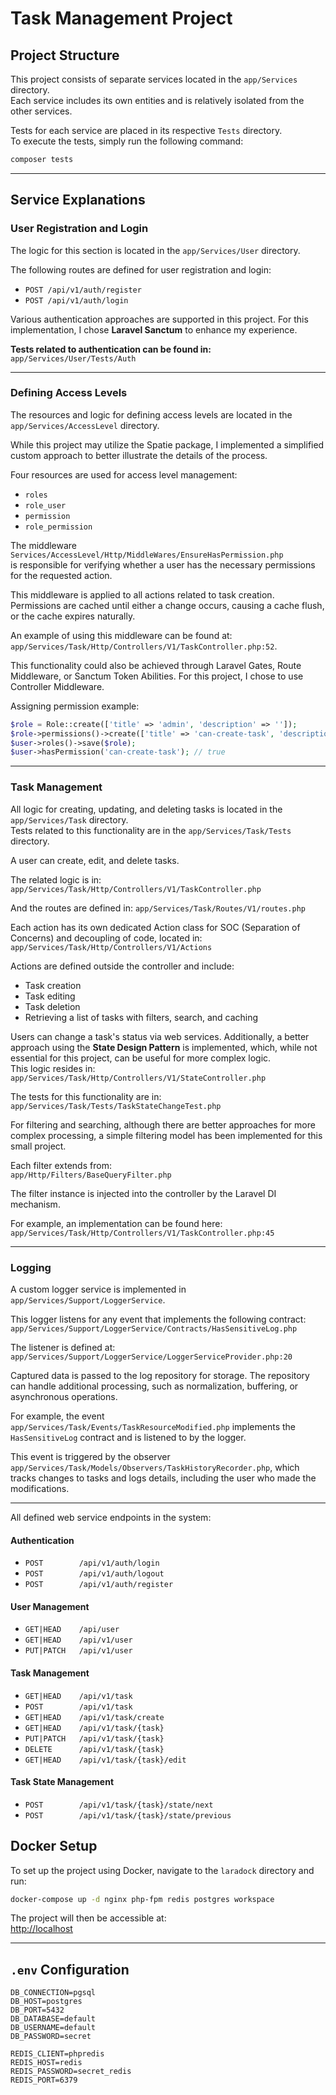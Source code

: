 # Task Management Project

## Project Structure
This project consists of separate services located in the `app/Services` directory.  
Each service includes its own entities and is relatively isolated from the other services.

Tests for each service are placed in its respective `Tests` directory.  
To execute the tests, simply run the following command:
```bash
composer tests
```

---

## Service Explanations

### User Registration and Login
The logic for this section is located in the `app/Services/User` directory.

The following routes are defined for user registration and login:
- `POST /api/v1/auth/register`
- `POST /api/v1/auth/login`

Various authentication approaches are supported in this project. For this implementation, I chose **Laravel Sanctum** to enhance my experience.

**Tests related to authentication can be found in:**  
`app/Services/User/Tests/Auth`

---

### Defining Access Levels
The resources and logic for defining access levels are located in the `app/Services/AccessLevel` directory.

While this project may utilize the Spatie package, I implemented a simplified custom approach to better illustrate the details of the process.

Four resources are used for access level management:
- `roles`
- `role_user`
- `permission`
- `role_permission`

The middleware `Services/AccessLevel/Http/MiddleWares/EnsureHasPermission.php`  
is responsible for verifying whether a user has the necessary permissions for the requested action.

This middleware is applied to all actions related to task creation. Permissions are cached until either a change occurs, causing a cache flush, or the cache expires naturally.

An example of using this middleware can be found at:  
`app/Services/Task/Http/Controllers/V1/TaskController.php:52`.

This functionality could also be achieved through Laravel Gates, Route Middleware, or Sanctum Token Abilities. For this project, I chose to use Controller Middleware.

Assigning permission example:
```php
$role = Role::create(['title' => 'admin', 'description' => '']);  
$role->permissions()->create(['title' => 'can-create-task', 'description' => '']);  
$user->roles()->save($role);  
$user->hasPermission('can-create-task'); // true  
```

---

### Task Management
All logic for creating, updating, and deleting tasks is located in the `app/Services/Task` directory.  
Tests related to this functionality are in the `app/Services/Task/Tests` directory.

A user can create, edit, and delete tasks.

The related logic is in:  
`app/Services/Task/Http/Controllers/V1/TaskController.php`

And the routes are defined in:
`app/Services/Task/Routes/V1/routes.php`

Each action has its own dedicated Action class for SOC (Separation of Concerns) and decoupling of code, located in:  
`app/Services/Task/Http/Controllers/V1/Actions`


Actions are defined outside the controller and include:
- Task creation
- Task editing
- Task deletion
- Retrieving a list of tasks with filters, search, and caching

Users can change a task's status via web services. Additionally, a better approach using the **State Design Pattern** is implemented, which, while not essential for this project, can be useful for more complex logic.  
This logic resides in:  
`app/Services/Task/Http/Controllers/V1/StateController.php`

The tests for this functionality are in:  
`app/Services/Task/Tests/TaskStateChangeTest.php`

For filtering and searching, although there are better approaches for more complex processing, a simple filtering model has been implemented for this small project.

Each filter extends from:  
`app/Http/Filters/BaseQueryFilter.php`

The filter instance is injected into the controller by the Laravel DI mechanism.


For example, an implementation can be found here:  
`app/Services/Task/Http/Controllers/V1/TaskController.php:45`

---

### Logging
A custom logger service is implemented in `app/Services/Support/LoggerService`.

This logger listens for any event that implements the following contract:  
`app/Services/Support/LoggerService/Contracts/HasSensitiveLog.php`

The listener is defined at:  
`app/Services/Support/LoggerService/LoggerServiceProvider.php:20`

Captured data is passed to the log repository for storage. The repository can handle additional processing, such as normalization, buffering, or asynchronous operations.

For example, the event `app/Services/Task/Events/TaskResourceModified.php` implements the `HasSensitiveLog` contract and is listened to by the logger.

This event is triggered by the observer `app/Services/Task/Models/Observers/TaskHistoryRecorder.php`, which tracks changes to tasks and logs details, including the user who made the modifications.

---

All defined web service endpoints in the system:

#### Authentication
- `POST        /api/v1/auth/login`
- `POST        /api/v1/auth/logout`
- `POST        /api/v1/auth/register`

#### User Management
- `GET|HEAD    /api/user`
- `GET|HEAD    /api/v1/user`
- `PUT|PATCH   /api/v1/user`

#### Task Management
- `GET|HEAD    /api/v1/task`
- `POST        /api/v1/task`
- `GET|HEAD    /api/v1/task/create`
- `GET|HEAD    /api/v1/task/{task}`
- `PUT|PATCH   /api/v1/task/{task}`
- `DELETE      /api/v1/task/{task}`
- `GET|HEAD    /api/v1/task/{task}/edit`

#### Task State Management
- `POST        /api/v1/task/{task}/state/next`
- `POST        /api/v1/task/{task}/state/previous`


## Docker Setup
To set up the project using Docker, navigate to the `laradock` directory and run:
```bash
docker-compose up -d nginx php-fpm redis postgres workspace
```  

The project will then be accessible at:  
[http://localhost](http://localhost)

---

## `.env` Configuration
```dotenv
DB_CONNECTION=pgsql
DB_HOST=postgres
DB_PORT=5432
DB_DATABASE=default
DB_USERNAME=default
DB_PASSWORD=secret

REDIS_CLIENT=phpredis
REDIS_HOST=redis
REDIS_PASSWORD=secret_redis
REDIS_PORT=6379
```
